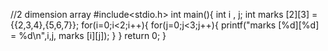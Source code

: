 //2 dimension array
#include<stdio.h>
int main(){
    int i , j;
    int marks [2][3] = {{2,3,4},{5,6,7}};
    for(i=0;i<2;i++){
    for(j=0;j<3;j++){
        printf("marks [%d][%d] = %d\n",i,j, marks [i][j]);
    }
}
        return 0;
    }
